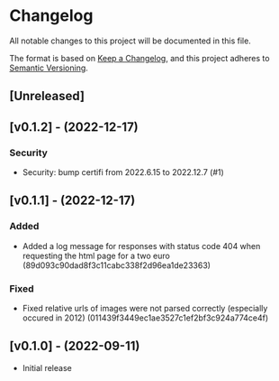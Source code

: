 # Changelog
All notable changes to this project will be documented in this file.

The format is based on [Keep a Changelog](https://keepachangelog.com/en/1.0.0/),
and this project adheres to [Semantic Versioning](https://semver.org/spec/v2.0.0.html).

## [Unreleased]

## [v0.1.2] - (2022-12-17)

### Security
- Security: bump certifi from 2022.6.15 to 2022.12.7 (#1)

## [v0.1.1] - (2022-12-17)

### Added
- Added a log message for responses with status code 404 when requesting the html page for a two euro (89d093c90dad8f3c11cabc338f2d96ea1de23363) 
### Fixed
- Fixed relative urls of images were not parsed correctly (especially occured in 2012) (011439f3449ec1ae3527c1ef2bf3c924a774ce4f)

## [v0.1.0] - (2022-09-11)

- Initial release